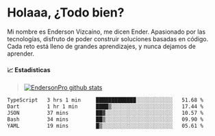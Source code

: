 
# Holaaa, ¿Todo bien?

Mi nombre es Enderson Vizcaíno, me dicen Ender. Apasionado por las tecnologías, disfruto de poder construir soluciones basadas en código. Cada reto está lleno de grandes aprendizajes, y nunca dejamos de aprender. 

#### :chart_with_upwards_trend: Estadisticas
> [![EndersonPro github stats](https://github-readme-stats.vercel.app/api?username=endersonpro&theme=vue-dark&show_icons=true)](https://github.com/anuraghazra/github-readme-stats) 


<!--START_SECTION:waka-->

```txt
TypeScript   3 hrs 1 min     █████████████░░░░░░░░░░░░   51.68 %
Dart         1 hr 1 min      ████▒░░░░░░░░░░░░░░░░░░░░   17.44 %
JSON         37 mins         ██▓░░░░░░░░░░░░░░░░░░░░░░   10.57 %
Bash         34 mins         ██▒░░░░░░░░░░░░░░░░░░░░░░   09.90 %
YAML         19 mins         █▒░░░░░░░░░░░░░░░░░░░░░░░   05.61 %
```

<!--END_SECTION:waka-->

[website]: https://endersonpro.github.io/portfolio/
[twitter]: https://twitter.com/endersonj_
[youtube]: https://youtube.com/ByEnderson
[instagram]: https://instagram.com/endersonvizc
[linkedin]: https://www.linkedin.com/in/enderson-vizcaino-2aa927175/
